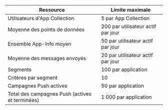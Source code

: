 | Ressource | Limite maximale |
| --- | --- |
| Utilisateurs d'App Collection |5 par App Collection |
| Moyenne des points de données |200 par utilisateur actif par jour |
| Ensemble App-Info moyen |50 par utilisateur actif par jour |
| Moyenne des messages envoyés |20 par utilisateur actif par jour |
| Segments |100 par application |
| Critères par segment |10 |
| Campagnes Push actives |50 par application |
| Total des campagnes Push (actives et terminées) |1 000 par application |

<!---HONumber=Oct15_HO3-->